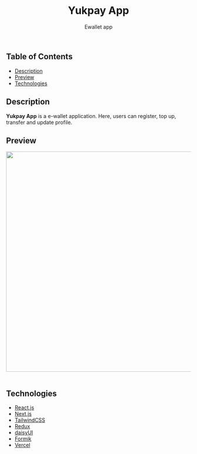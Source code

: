 <div align="center">
  <br>
  <h1><strong>Yukpay App</strong></h1>
  <p>Ewallet app</p>
  <br>

  <!-- [**View the Web App**](https://exceltodynamodbjson.vercel.app) -->
</div>

## Table of Contents
- [Description](#description)
- [Preview](#preview)
- [Technologies](#technologies)

## Description
**Yukpay App** is a e-wallet application. Here, users can register, top up, transfer and update profile.

## Preview
  <div>
   <img src="https://res.cloudinary.com/dc5ywapd9/image/upload/v1675398326/homepage_yukpay_cagya8.jpg" width="600">
  </div>
 <br>
 

## Technologies
-   [React.js](https://reactjs.org/)
-   [Next.js](https://nextjs.org/)
-   [TailwindCSS](https://tailwindcss.com/)
-   [Redux](https://redux-toolkit.js.org/)
-   [daisyUI](https://daisyui.com/)
-   [Formik](https://formik.org/)
-   [Vercel](https://vercel.com/)
